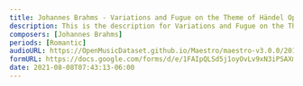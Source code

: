 ```yaml
---
title: Johannes Brahms - Variations and Fugue on the Theme of Händel Op. 24 (1)
description: This is the description for Variations and Fugue on the Theme of Händel Op. 24 by Johannes Brahms
composers: [Johannes Brahms]
periods: [Romantic]
audioURL: https://OpenMusicDataset.github.io/Maestro/maestro-v3.0.0/2014/MIDI-UNPROCESSED_11-13_R1_2014_MID--AUDIO_11_R1_2014_wav--3.midi
formURL: https://docs.google.com/forms/d/e/1FAIpQLSd5j1oyOvLv9xN3iPSAXm7dWVUcSBHO8nafq-ofTNRDz4W5gA/viewform
date: 2021-08-08T07:43:13-06:00
---
```

